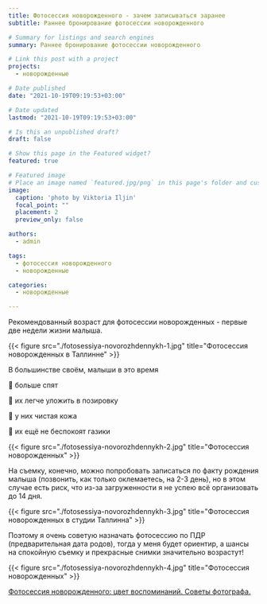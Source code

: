 ```yaml
---
title: Фотосессия новорожденного - зачем записываться заранее
subtitle: Раннее бронирование фотосессии новорожденного

# Summary for listings and search engines
summary: Раннее бронирование фотосессии новорожденного

# Link this post with a project
projects: 
  - новорожденные

# Date published
date: "2021-10-19T09:19:53+03:00"

# Date updated
lastmod: "2021-10-19T09:19:53+03:00"

# Is this an unpublished draft?
draft: false

# Show this page in the Featured widget?
featured: true

# Featured image
# Place an image named `featured.jpg/png` in this page's folder and customize its options here.
image:
  caption: 'photo by Viktoria Iljin'
  focal_point: ""
  placement: 2
  preview_only: false

authors:
  - admin

tags:
  - фотосессия новорожденного
  - новорожденные

categories:
  - новорожденные

---
```

Рекомендованный возраст для фотосессии новорожденных - первые две недели жизни малыша.

{{< figure src="./fotosessiya-novorozhdennykh-1.jpg" title="Фотосессия новорожденных в Таллинне" >}}

В большинстве своём, малыши в это время 

🥰 больше спят

🥰 их легче уложить в позировку

🥰 у них чистая кожа

🥰 их ещё не беспокоят газики

{{< figure src="./fotosessiya-novorozhdennykh-2.jpg" title="Фотосессия новорожденных" >}}

На съемку, конечно, можно попробовать записаться по факту рождения малыша (позвонить, как только оклемаетесь, на 2-3 день), но в этом случае есть риск, что из-за загруженности я не успею всё организовать до 14 дня.

{{< figure src="./fotosessiya-novorozhdennykh-3.jpg" title="Фотосессия новорожденных в студии Таллинна" >}}

Поэтому я очень советую назначать фотосессию по ПДР (предварительная дата родов), тогда у меня будет ориентир, а шансы на спокойную съемку и прекрасные снимки значительно возрастут!

{{< figure src="./fotosessiya-novorozhdennykh-4.jpg" title="Фотосессия новорожденных" >}}

[Фотосессия новорожденного: цвет воспоминаний. Советы фотографа.](https://www.lastefoto.ee/ru/post/fotosessiya-novorozhdennogo-tsvet-vospominaniy-sovety-fotografa/)